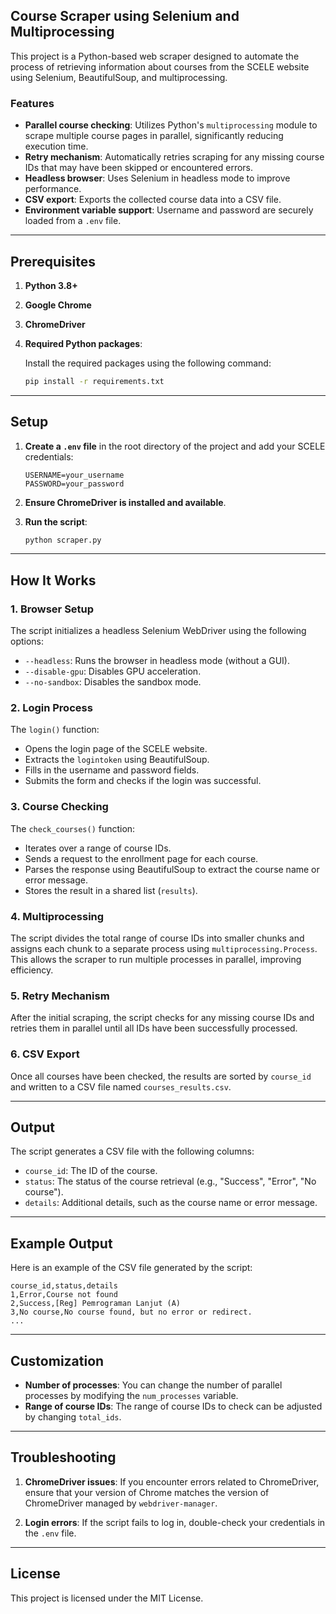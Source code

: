 ## Course Scraper using Selenium and Multiprocessing

This project is a Python-based web scraper designed to automate the process of retrieving information about courses from the SCELE website using Selenium, BeautifulSoup, and multiprocessing.

### Features
- **Parallel course checking**: Utilizes Python's `multiprocessing` module to scrape multiple course pages in parallel, significantly reducing execution time.
- **Retry mechanism**: Automatically retries scraping for any missing course IDs that may have been skipped or encountered errors.
- **Headless browser**: Uses Selenium in headless mode to improve performance.
- **CSV export**: Exports the collected course data into a CSV file.
- **Environment variable support**: Username and password are securely loaded from a `.env` file.

---

## Prerequisites

1. **Python 3.8+**
2. **Google Chrome**
3. **ChromeDriver**
4. **Required Python packages**:

   Install the required packages using the following command:
   ```bash
   pip install -r requirements.txt
   ```

---

## Setup

1. **Create a `.env` file** in the root directory of the project and add your SCELE credentials:
   ```plaintext
   USERNAME=your_username
   PASSWORD=your_password
   ```

2. **Ensure ChromeDriver is installed and available**.

3. **Run the script**:
   ```bash
   python scraper.py
   ```

---

## How It Works

### 1. Browser Setup
The script initializes a headless Selenium WebDriver using the following options:
- `--headless`: Runs the browser in headless mode (without a GUI).
- `--disable-gpu`: Disables GPU acceleration.
- `--no-sandbox`: Disables the sandbox mode.

### 2. Login Process
The `login()` function:
- Opens the login page of the SCELE website.
- Extracts the `logintoken` using BeautifulSoup.
- Fills in the username and password fields.
- Submits the form and checks if the login was successful.

### 3. Course Checking
The `check_courses()` function:
- Iterates over a range of course IDs.
- Sends a request to the enrollment page for each course.
- Parses the response using BeautifulSoup to extract the course name or error message.
- Stores the result in a shared list (`results`).

### 4. Multiprocessing
The script divides the total range of course IDs into smaller chunks and assigns each chunk to a separate process using `multiprocessing.Process`. This allows the scraper to run multiple processes in parallel, improving efficiency.

### 5. Retry Mechanism
After the initial scraping, the script checks for any missing course IDs and retries them in parallel until all IDs have been successfully processed.

### 6. CSV Export
Once all courses have been checked, the results are sorted by `course_id` and written to a CSV file named `courses_results.csv`.

---

## Output
The script generates a CSV file with the following columns:
- `course_id`: The ID of the course.
- `status`: The status of the course retrieval (e.g., "Success", "Error", "No course").
- `details`: Additional details, such as the course name or error message.

---

## Example Output
Here is an example of the CSV file generated by the script:

```csv
course_id,status,details
1,Error,Course not found
2,Success,[Reg] Pemrograman Lanjut (A)
3,No course,No course found, but no error or redirect.
...
```

---

## Customization
- **Number of processes**: You can change the number of parallel processes by modifying the `num_processes` variable.
- **Range of course IDs**: The range of course IDs to check can be adjusted by changing `total_ids`.

---

## Troubleshooting

1. **ChromeDriver issues**: If you encounter errors related to ChromeDriver, ensure that your version of Chrome matches the version of ChromeDriver managed by `webdriver-manager`.

2. **Login errors**: If the script fails to log in, double-check your credentials in the `.env` file.

---

## License
This project is licensed under the MIT License.


